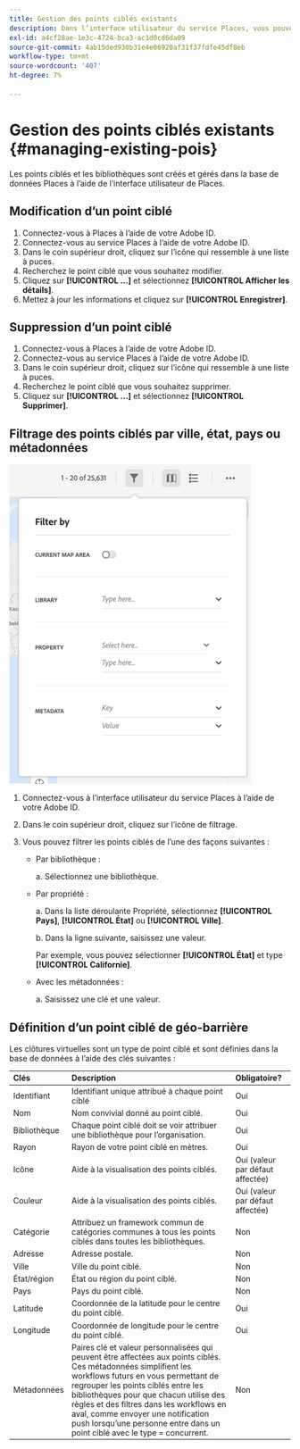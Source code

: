 ```yaml
---
title: Gestion des points ciblés existants
description: Dans l’interface utilisateur du service Places, vous pouvez modifier, supprimer ou filtrer les points ciblés existants.
exl-id: a4cf28ae-1e3c-4724-bca3-ac1d0cd6da09
source-git-commit: 4ab15ded930b31e4e06920af31f37fdfe45df8eb
workflow-type: tm+mt
source-wordcount: '407'
ht-degree: 7%

---
```


# Gestion des points ciblés existants {#managing-existing-pois}

Les points ciblés et les bibliothèques sont créés et gérés dans la base de données Places à l’aide de l’interface utilisateur de Places.

## Modification d’un point ciblé

1. Connectez-vous à Places à l’aide de votre Adobe ID.
1. Connectez-vous au service Places à l’aide de votre Adobe ID.
1. Dans le coin supérieur droit, cliquez sur l’icône qui ressemble à une liste à puces.
1. Recherchez le point ciblé que vous souhaitez modifier.
1. Cliquez sur **[!UICONTROL ...]** et sélectionnez **[!UICONTROL Afficher les détails]**.
1. Mettez à jour les informations et cliquez sur **[!UICONTROL Enregistrer]**.

## Suppression d’un point ciblé

1. Connectez-vous à Places à l’aide de votre Adobe ID.
1. Connectez-vous au service Places à l’aide de votre Adobe ID.
1. Dans le coin supérieur droit, cliquez sur l’icône qui ressemble à une liste à puces.
1. Recherchez le point ciblé que vous souhaitez supprimer.
1. Cliquez sur **[!UICONTROL ...]** et sélectionnez **[!UICONTROL Supprimer]**.

## Filtrage des points ciblés par ville, état, pays ou métadonnées

![filtrer un point ciblé](/help/assets/filter_poi.png)

1. Connectez-vous à l’interface utilisateur du service Places à l’aide de votre Adobe ID.
1. Dans le coin supérieur droit, cliquez sur l’icône de filtrage.
1. Vous pouvez filtrer les points ciblés de l’une des façons suivantes :

   * Par bibliothèque :

      a. Sélectionnez une bibliothèque.

   * Par propriété :

      a. Dans la liste déroulante Propriété, sélectionnez **[!UICONTROL Pays]**, **[!UICONTROL État]** ou **[!UICONTROL Ville]**.

      b. Dans la ligne suivante, saisissez une valeur.

      Par exemple, vous pouvez sélectionner **[!UICONTROL État]** et type **[!UICONTROL Californie]**.

   * Avec les métadonnées :

      a. Saisissez une clé et une valeur.

## Définition d’un point ciblé de géo-barrière

Les clôtures virtuelles sont un type de point ciblé et sont définies dans la base de données à l’aide des clés suivantes :

| Clés | Description | Obligatoire? |
| :--- | :--- | :--- |
| Identifiant | Identifiant unique attribué à chaque point ciblé | Oui |
| Nom | Nom convivial donné au point ciblé. | Oui |
| Bibliothèque | Chaque point ciblé doit se voir attribuer une bibliothèque pour l’organisation. | Oui |
| Rayon | Rayon de votre point ciblé en mètres. | Oui |
| Icône | Aide à la visualisation des points ciblés. | Oui (valeur par défaut affectée) |
| Couleur | Aide à la visualisation des points ciblés. | Oui (valeur par défaut affectée) |
| Catégorie | Attribuez un framework commun de catégories communes à tous les points ciblés dans toutes les bibliothèques. | Non |
| Adresse | Adresse postale. | Non |
| Ville | Ville du point ciblé. | Non |
| État/région | État ou région du point ciblé. | Non |
| Pays | Pays du point ciblé. | Non |
| Latitude | Coordonnée de la latitude pour le centre du point ciblé. | Oui |
| Longitude | Coordonnée de longitude pour le centre du point ciblé. | Oui |
| Métadonnées | Paires clé et valeur personnalisées qui peuvent être affectées aux points ciblés. Ces métadonnées simplifient les workflows futurs en vous permettant de regrouper les points ciblés entre les bibliothèques pour que chacun utilise des règles et des filtres dans les workflows en aval, comme envoyer une notification push lorsqu’une personne entre dans un point ciblé avec le type = concurrent. | Non |
